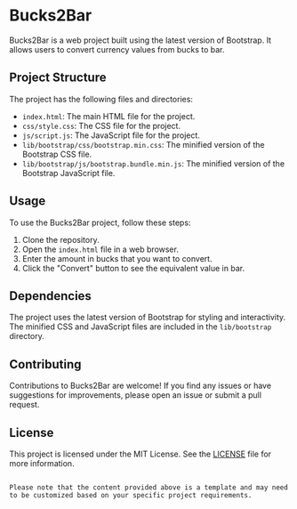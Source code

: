 # Bucks2Bar

Bucks2Bar is a web project built using the latest version of Bootstrap. It allows users to convert currency values from bucks to bar.

## Project Structure

The project has the following files and directories:

- `index.html`: The main HTML file for the project.
- `css/style.css`: The CSS file for the project.
- `js/script.js`: The JavaScript file for the project.
- `lib/bootstrap/css/bootstrap.min.css`: The minified version of the Bootstrap CSS file.
- `lib/bootstrap/js/bootstrap.bundle.min.js`: The minified version of the Bootstrap JavaScript file.

## Usage

To use the Bucks2Bar project, follow these steps:

1. Clone the repository.
2. Open the `index.html` file in a web browser.
3. Enter the amount in bucks that you want to convert.
4. Click the "Convert" button to see the equivalent value in bar.

## Dependencies

The project uses the latest version of Bootstrap for styling and interactivity. The minified CSS and JavaScript files are included in the `lib/bootstrap` directory.

## Contributing

Contributions to Bucks2Bar are welcome! If you find any issues or have suggestions for improvements, please open an issue or submit a pull request.

## License

This project is licensed under the MIT License. See the [LICENSE](./LICENSE) file for more information.
```

Please note that the content provided above is a template and may need to be customized based on your specific project requirements.